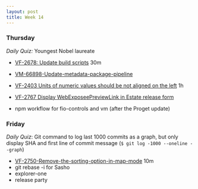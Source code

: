 ```yaml
---
layout: post
title: Week 14
---
```


### Thursday

*Daily Quiz:* Youngest Nobel laureate

+ [VF-2678: Update build scripts](https://youtrack.fio.intern/issue/VF-2678) 30m
+ [VM-66898-Update-metadata-package-pipeline](https://youtrack.fio.intern/issue/VF-2678)
+ [VF-2403 Units of numeric values should be not aligned on the left](https://youtrack.fio.intern/issue/VF-2403) 1h
+ [VF-2767 Display WebExposeePreviewLink in Estate release form](https://youtrack.fio.intern/issue/VF-2767)

+ npm workflow for fio-controls and vm (after the Proget update)

### Friday

*Daily Quiz*: Git command to log last 1000 commits as a graph, but only display SHA and first line of commit message (`$ git log -1000 --oneline --graph`)

+ [VF-2750-Remove-the-sorting-option-in-map-mode](https://youtrack.fio.intern/issue/VF-2750) 10m
+ git rebase -i for Sasho
+ explorer-one
+ release party